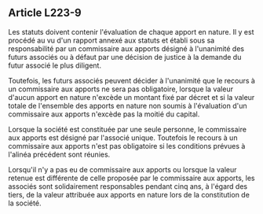 Article L223-9
----
Les statuts doivent contenir l'évaluation de chaque apport en nature. Il y est
procédé au vu d'un rapport annexé aux statuts et établi sous sa responsabilité
par un commissaire aux apports désigné à l'unanimité des futurs associés ou à
défaut par une décision de justice à la demande du futur associé le plus
diligent.

Toutefois, les futurs associés peuvent décider à l'unanimité que le recours à un
commissaire aux apports ne sera pas obligatoire, lorsque la valeur d'aucun
apport en nature n'excède un montant fixé par décret et si la valeur totale de
l'ensemble des apports en nature non soumis à l'évaluation d'un commissaire aux
apports n'excède pas la moitié du capital.

Lorsque la société est constituée par une seule personne, le commissaire aux
apports est désigné par l'associé unique. Toutefois le recours à un commissaire
aux apports n'est pas obligatoire si les conditions prévues à l'alinéa précédent
sont réunies.

Lorsqu'il n'y a pas eu de commissaire aux apports ou lorsque la valeur retenue
est différente de celle proposée par le commissaire aux apports, les associés
sont solidairement responsables pendant cinq ans, à l'égard des tiers, de la
valeur attribuée aux apports en nature lors de la constitution de la société.
